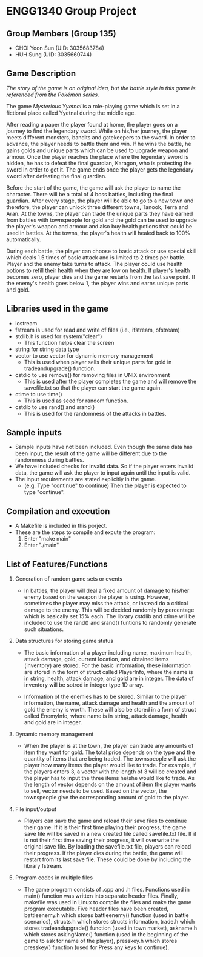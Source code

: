 # ENGG1340 Group Project
## Group Members (Group 135)
- CHOI Yoon Sun (UID: 3035683784)
- HUH Sung (UID: 3035660744)

## Game Description
*The story of the game is an original idea, but the battle style in this game is referenced from the Pokémon series.*

The game *Mysterious Yyetnal* is a role-playing game which is set in a fictional place called Yyetnal during the middle age.

After reading a paper the player found at home, the player goes on a journey to find the legendary sword. While on his/her journey, the player meets different monsters, bandits and gatekeepers to the sword. In order to advance, the player needs to battle them and win. If he wins the battle, he gains golds and unique parts which can be used to upgrade weapon and armour. Once the player reaches the place where the legendary sword is hidden, he has to defeat the final guardian, Karagon, who is protecting the sword in order to get it. The game ends once the player gets the legendary sword after defeating the final guardian.

Before the start of the game, the game will ask the player to name the character. There will be a total of 4 boss battles, including the final guardian. After every stage, the player will be able to go to a new town and therefore, the player can unlock three different towns, Tanook, Terra and Aran.  At the towns, the player can trade the unique parts they have earned from battles with townspeople for gold and the gold can be used to upgrade the player's weapon and armour and also buy health potions that could be used in battles. At the towns, the player's health will healed back to 100% automatically.

During each battle, the player can choose to basic attack or use special skill which deals 1.5 times of basic attack and is limited to 2 times per battle. Player and the enemy take turns to attack. The player could use health potions to refill their health when they are low on health. If player's health becomes zero, player dies and the game restarts from the last save point. If the enemy's health goes below 1, the player wins and earns unique parts and gold.

## Libraries used in the game
   - iostream
   - fstream is used for read and write of files (i.e., ifstream, ofstream)
   - stdlib.h is used for system("clear")
      - This function helps clear the screen
   - string for string data type
   - vector to use vector for dynamic memory management
      - This is used when player sells their unique parts for gold in tradeandupgrade() function.
   - cstdio to use remove() for removing files in UNIX environment
      - This is used after the player completes the game and will remove the savefile.txt so that the player can start the game again.
   - ctime to use time()
      - This is used as seed for random function.
   - cstdib to use rand() and srand()
      - This is used for the randomness of the attacks in battles.
   
## Sample inputs
   - Sample inputs have not been included. Even though the same data has been input, the result of the game will be different due to the randomness during battles. 
   - We have included checks for invalid data. So if the player enters invalid data, the game will ask the player to input again until the input is valid.
   - The input requirements are stated explicitly in the game.
      - (e.g. Type "continue" to continue) Then the player is expected to type "continue".

## Compilation and execution
   - A Makefile is included in this porject.
   - These are the steps to compile and excute the program:
      1. Enter "make main"
      2. Enter "./main"
      
## List of Features/Functions
1. Generation of random game sets or events
   - In battles, the player will deal a fixed amount of damage to his/her enemy based on the weapon the player is using. However, sometimes the player may miss the attack, or instead do a critical damage to the enemy. This will be decided randomly by percentage which is basically set 15% each. The library cstdlib and ctime will be included to use the rand() and srand() funtions to randomly generate such situations.

2. Data structures for storing game status
   - The basic information of a player including name, maximum health, attack damage, gold, current location, and obtained items (inventory) are stored. For the basic information, these information are stored in the form of struct called PlayerInfo, where the name is in string, health, attack damage, and gold are in integer. The data of inventory will be sotred in integer type 1D array.
   
   - Information of the enemies has to be stored. Similar to the player information, the name, attack damage and health and the amount of gold the enemy is worth. These will also be stored in a form of struct called EnemyInfo, where name is in string, attack damage, health and gold are in integer.
   
3. Dynamic memory management
   - When the player is at the town, the player can trade any amounts of item they want for gold. The total price depends on the type and the quantity of items that are being traded. The townspeople will ask the player how many items the player would like to trade. For example, if the players enters 3, a vector with the length of 3 will be created and the player has to input the three items he/she would like to trade. As the length of vector depends on the amount of item the player wants to sell, vector needs to be used. Based on the vector, the townspeople give the corresponding amount of gold to the player.
   
4. File input/output
   - Players can save the game and reload their save files to continue their game. If it is their first time playing their progress, the game save file will be saved in a new created file called savefile.txt file. If it is not their first time saving their progress, it will overwrite the original save file. By loading the savefile.txt file, players can reload their progress. If the player dies during the battle, the game will restart from its last save file. These could be done by including the library fstream. 

5. Program codes in multiple files
   - The game program consists of .cpp and .h files. Functions used in main() function was written into separate header files. Finally, makefile was used in Linux to compile the files and make the game program executable. Five header files have been created, battleenemy.h which stores battleenemy() function (used in battle scenarios), structs.h which stores structs information, trade.h which stores tradeandupgrade() function (used in town market), askname.h which stores askingName() function (used in the beginning of the game to ask for name of the player), presskey.h which stores presskey() function (used for Press any keys to continue).
